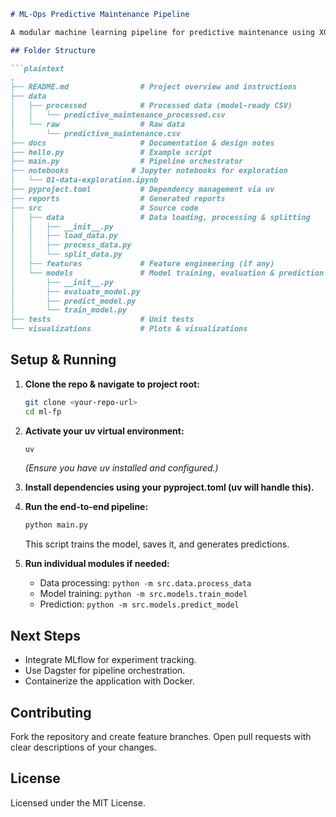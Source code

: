 ```markdown
# ML-Ops Predictive Maintenance Pipeline

A modular machine learning pipeline for predictive maintenance using XGBoost. This project includes data loading, processing, splitting, model training, evaluation, and prediction. It is built for reproducibility and easy integration with tools like Dagster, MLflow, and Docker.

## Folder Structure

```plaintext
.
├── README.md                # Project overview and instructions
├── data
│   ├── processed            # Processed data (model-ready CSV)
│   │   └── predictive_maintenance_processed.csv
│   └── raw                  # Raw data
│       └── predictive_maintenance.csv
├── docs                     # Documentation & design notes
├── hello.py                 # Example script
├── main.py                  # Pipeline orchestrator
├── notebooks              # Jupyter notebooks for exploration
│   └── 01-data-exploration.ipynb
├── pyproject.toml           # Dependency management via uv
├── reports                  # Generated reports
├── src                      # Source code
│   ├── data                 # Data loading, processing & splitting
│   │   ├── __init__.py
│   │   ├── load_data.py
│   │   ├── process_data.py
│   │   └── split_data.py
│   ├── features             # Feature engineering (if any)
│   └── models               # Model training, evaluation & prediction
│       ├── __init__.py
│       ├── evaluate_model.py
│       ├── predict_model.py
│       └── train_model.py
├── tests                    # Unit tests
└── visualizations           # Plots & visualizations
```

## Setup & Running

1. **Clone the repo & navigate to project root:**
   ```bash
   git clone <your-repo-url>
   cd ml-fp
   ```

2. **Activate your uv virtual environment:**
   ```bash
   uv
   ```
   *(Ensure you have uv installed and configured.)*

3. **Install dependencies using your pyproject.toml (uv will handle this).**

4. **Run the end-to-end pipeline:**
   ```bash
   python main.py
   ```
   This script trains the model, saves it, and generates predictions.

5. **Run individual modules if needed:**
   - Data processing: `python -m src.data.process_data`
   - Model training: `python -m src.models.train_model`
   - Prediction: `python -m src.models.predict_model`

## Next Steps

- Integrate MLflow for experiment tracking.
- Use Dagster for pipeline orchestration.
- Containerize the application with Docker.

## Contributing

Fork the repository and create feature branches. Open pull requests with clear descriptions of your changes.

## License

Licensed under the MIT License.
```

